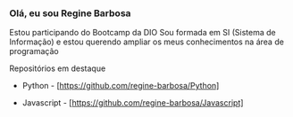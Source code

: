 ### Olá, eu sou Regine  Barbosa ###

Estou participando do Bootcamp da DIO
Sou formada em SI (Sistema de Informação) e estou querendo ampliar os meus conhecimentos na área de programação


Repositórios em destaque 

* Python - [https://github.com/regine-barbosa/Python] 

* Javascript - [https://github.com/regine-barbosa/Javascript]
